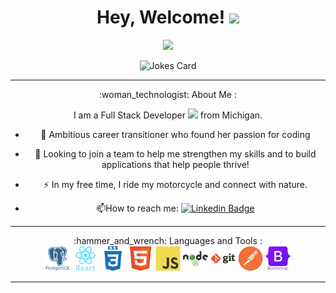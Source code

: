 <h1 align="center">
  Hey, Welcome!
  <img src="https://i.giphy.com/media/v1.Y2lkPTc5MGI3NjExYWVnOGNnejdodDI3azN3MHNpNnFrNzQwaW9hbTdva2tlY2M0ZnlzYSZlcD12MV9pbnRlcm5hbF9naWZfYnlfaWQmY3Q9cw/hvRJCLFzcasrR4ia7z/giphy.gif" width="100">
</h1>

<div id="header" align="center">
  <img 
    src="https://i.giphy.com/media/v1.Y2lkPTc5MGI3NjExeTNmdWluaHIyd2J3M29hbm1lN2xvY2c2NXJyaHJwdDJ4YW03M2U0MyZlcD12MV9pbnRlcm5hbF9naWZfYnlfaWQmY3Q9cw/pQkgcbJTrvg1B3hJXv/giphy.gif" 
    width="150"/>
  
  ![Jokes Card](https://readme-jokes.vercel.app/api)  
</div>

---
<div align="center">
:woman_technologist: About Me : 

I am a Full Stack Developer <img src="https://media.giphy.com/media/WUlplcMpOCEmTGBtBW/giphy.gif" width="30"> from Michigan.

- :telescope: Ambitious career transitioner who found her passion for coding

- :seedling: Looking to join a team to help me strengthen my skills and to build applications that help people thrive!

- :zap: In my free time, I ride my motorcycle and connect with nature.

- :mailbox:How to reach me: [![Linkedin Badge](https://img.shields.io/badge/-linkedin-blue?style=flat&logo=Linkedin&logoColor=white)](https://www.linkedin.com/in/emilyarellano1/)
  
</div>

---
<div align="center">
  :hammer_and_wrench: Languages and Tools :
</div>

<div align="center">

  <img src="https://github.com/devicons/devicon/blob/master/icons/postgresql/postgresql-plain-wordmark.svg" title="PSQL" alt="PSQL" width="40" height="40"/>
  <img src="https://github.com/devicons/devicon/blob/master/icons/react/react-original-wordmark.svg" title="React" alt="React" width="40" height="40"/>
  <img src="https://github.com/devicons/devicon/blob/master/icons/css3/css3-plain-wordmark.svg"  title="CSS3" alt="CSS" width="40" height="40"/>
  <img src="https://github.com/devicons/devicon/blob/master/icons/html5/html5-original.svg" title="HTML5" alt="HTML" width="40" height="40"/>
  <img src="https://github.com/devicons/devicon/blob/master/icons/javascript/javascript-original.svg" title="JavaScript" alt="JavaScript" width="40" height="40"/>
  <img src="https://github.com/devicons/devicon/blob/master/icons/nodejs/nodejs-original-wordmark.svg" title="NodeJS" alt="NodeJS" width="40" height="40"/>
  <img src="https://github.com/devicons/devicon/blob/master/icons/git/git-original-wordmark.svg" title="Git" **alt="Git" width="40" height="40"/>
  <img src="https://github.com/devicons/devicon/blob/master/icons/postman/postman-plain.svg" title="Postman" alt="Postman" width="40" height="40"/>
  <img src="https://github.com/devicons/devicon/blob/master/icons/bootstrap/bootstrap-original-wordmark.svg" title="Bootstrap" alt="Bootstrap" width="40" height="40"/>
</div>

---


